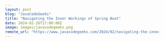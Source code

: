 ```yaml
---
layout: post
blog: "JavaCodeGeeks"
title: "Navigating the Inner Workings of Spring Boot"
date: 2024-02-26T17:00:00Z
image: images/javacodegeeks.png
remote_url: "https://www.javacodegeeks.com/2024/02/navigating-the-inner-workings-of-spring-boot.html"
---
```

